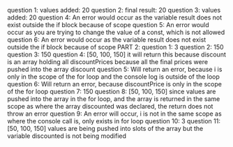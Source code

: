 question 1: values added: 20
question 2: final result: 20
question 3: values added: 20 
question 4: An error would occur as the variable result does not exist outside the if block because of scope
question 5: An error would occur as you are trying to change the value of a const, which is not allowed
question 6: An error would occur as the variable result does not exist outside the if block because of scope
PART 2: 
question 1: 3
question 2: 150
question 3: 150
question 4: [50, 100, 150] it will return this because discount is an array holding all discountPrices because all the final
	    prices were pushed into the array discount
question 5: Will return an error, because i is only in the scope of the for loop and the console log is outside of the loop
question 6: Will return an error, because discountPrice is only in the scope of the for loop
question 7: 150
question 8: [50, 100, 150] since values are pushed into the array in the for loop, and the array is returned in the same scope
	    as where the array discounted was declared, the return does not throw an error
question 9: An error will occur, i is not in the same scope as where the console call is, only exists in for loop
question 10: 3
question 11: [50, 100, 150] values are being pushed into slots of the array but the variable discounted is not being modified